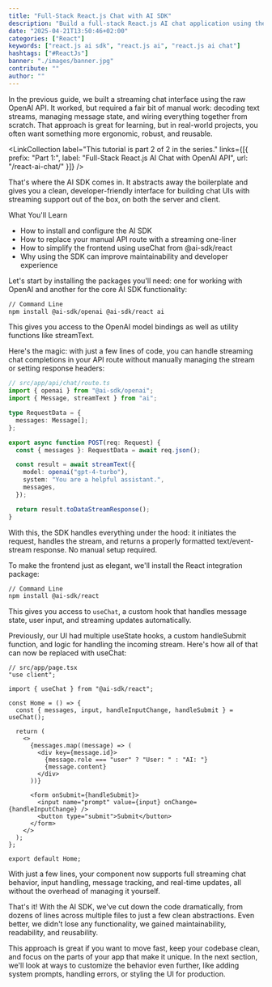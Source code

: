 ```yaml
---
title: "Full-Stack React.js Chat with AI SDK"
description: "Build a full-stack React.js AI chat application using the AI SDK by Vercel ..."
date: "2025-04-21T13:50:46+02:00"
categories: ["React"]
keywords: ["react.js ai sdk", "react.js ai", "react.js ai chat"]
hashtags: ["#ReactJs"]
banner: "./images/banner.jpg"
contribute: ""
author: ""
---
```


In the previous guide, we built a streaming chat interface using the raw OpenAI API. It worked, but required a fair bit of manual work: decoding text streams, managing message state, and wiring everything together from scratch. That approach is great for learning, but in real-world projects, you often want something more ergonomic, robust, and reusable.

<LinkCollection label="This tutorial is part 2 of 2 in the series." links={[{ prefix: "Part 1:", label: "Full-Stack React.js AI Chat with OpenAI API", url: "/react-ai-chat/" }]} />

That's where the AI SDK comes in. It abstracts away the boilerplate and gives you a clean, developer-friendly interface for building chat UIs with streaming support out of the box, on both the server and client.

What You'll Learn
- How to install and configure the AI SDK
- How to replace your manual API route with a streaming one-liner
- How to simplify the frontend using useChat from @ai-sdk/react
- Why using the SDK can improve maintainability and developer experience

Let's start by installing the packages you'll need: one for working with OpenAI and another for the core AI SDK functionality:

```sh
// Command Line
npm install @ai-sdk/openai @ai-sdk/react ai
```

This gives you access to the OpenAI model bindings as well as utility functions like streamText.

Here's the magic: with just a few lines of code, you can handle streaming chat completions in your API route without manually managing the stream or setting response headers:

```ts
// src/app/api/chat/route.ts
import { openai } from "@ai-sdk/openai";
import { Message, streamText } from "ai";

type RequestData = {
  messages: Message[];
};

export async function POST(req: Request) {
  const { messages }: RequestData = await req.json();

  const result = await streamText({
    model: openai("gpt-4-turbo"),
    system: "You are a helpful assistant.",
    messages,
  });

  return result.toDataStreamResponse();
}
```

With this, the SDK handles everything under the hood: it initiates the request, handles the stream, and returns a properly formatted text/event-stream response. No manual setup required.

To make the frontend just as elegant, we'll install the React integration package:

```sh
// Command Line
npm install @ai-sdk/react
```

This gives you access to `useChat`, a custom hook that handles message state, user input, and streaming updates automatically.

Previously, our UI had multiple useState hooks, a custom handleSubmit function, and logic for handling the incoming stream. Here's how all of that can now be replaced with useChat:

```tsx
// src/app/page.tsx
"use client";

import { useChat } from "@ai-sdk/react";

const Home = () => {
  const { messages, input, handleInputChange, handleSubmit } = useChat();

  return (
    <>
      {messages.map((message) => (
        <div key={message.id}>
          {message.role === "user" ? "User: " : "AI: "}
          {message.content}
        </div>
      ))}

      <form onSubmit={handleSubmit}>
        <input name="prompt" value={input} onChange={handleInputChange} />
        <button type="submit">Submit</button>
      </form>
    </>
  );
};

export default Home;
```

With just a few lines, your component now supports full streaming chat behavior, input handling, message tracking, and real-time updates, all without the overhead of managing it yourself.

<Divider />

That's it! With the AI SDK, we've cut down the code dramatically, from dozens of lines across multiple files to just a few clean abstractions. Even better, we didn't lose any functionality, we gained maintainability, readability, and reusability.

This approach is great if you want to move fast, keep your codebase clean, and focus on the parts of your app that make it unique. In the next section, we'll look at ways to customize the behavior even further, like adding system prompts, handling errors, or styling the UI for production.